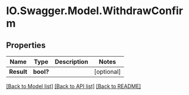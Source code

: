 # IO.Swagger.Model.WithdrawConfirm
## Properties

Name | Type | Description | Notes
------------ | ------------- | ------------- | -------------
**Result** | **bool?** |  | [optional] 

[[Back to Model list]](../README.md#documentation-for-models) [[Back to API list]](../README.md#documentation-for-api-endpoints) [[Back to README]](../README.md)

